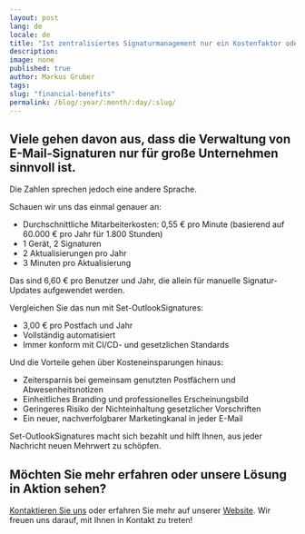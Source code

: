 ```yaml
---
layout: post
lang: de
locale: de
title: "Ist zentralisiertes Signaturmanagement nur ein Kostenfaktor oder eine versteckte Chance?"
description:
image: none
published: true
author: Markus Gruber
tags: 
slug: "financial-benefits"
permalink: /blog/:year/:month/:day/:slug/
---
```

## Viele gehen davon aus, dass die Verwaltung von E-Mail-Signaturen nur für große Unternehmen sinnvoll ist.
Die Zahlen sprechen jedoch eine andere Sprache.

Schauen wir uns das einmal genauer an:
- Durchschnittliche Mitarbeiterkosten: 0,55 € pro Minute (basierend auf 60.000 € pro Jahr für 1.800 Stunden)
- 1 Gerät, 2 Signaturen
- 2 Aktualisierungen pro Jahr
- 3 Minuten pro Aktualisierung

Das sind 6,60 € pro Benutzer und Jahr, die allein für manuelle Signatur-Updates aufgewendet werden.

Vergleichen Sie das nun mit Set-OutlookSignatures:
- 3,00 € pro Postfach und Jahr
- Vollständig automatisiert
- Immer konform mit CI/CD- und gesetzlichen Standards

Und die Vorteile gehen über Kosteneinsparungen hinaus:
- Zeitersparnis bei gemeinsam genutzten Postfächern und Abwesenheitsnotizen
- Einheitliches Branding und professionelles Erscheinungsbild
- Geringeres Risiko der Nichteinhaltung gesetzlicher Vorschriften
- Ein neuer, nachverfolgbarer Marketingkanal in jeder E-Mail

Set-OutlookSignatures macht sich bezahlt und hilft Ihnen, aus jeder Nachricht neuen Mehrwert zu schöpfen.

## Möchten Sie mehr erfahren oder unsere Lösung in Aktion sehen?
[Kontaktieren Sie uns](/contact) oder erfahren Sie mehr auf unserer [Website](/). Wir freuen uns darauf, mit Ihnen in Kontakt zu treten!